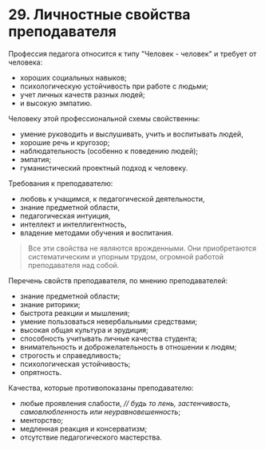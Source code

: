 # 29. Личностные свойства преподавателя

Профессия педагога относится к типу "Человек - человек" и требует от человека:

* хороших социальных навыков;
* психологическую устойчивость при работе с людьми;
* учет личных качеств разных людей;
* и высокую эмпатию.

Человеку этой профессиональной схемы свойственны: 

* умение руководить и выслушивать, учить и воспитывать людей, 
* хорошие речь и кругозор;
* наблюдательность (особенно к поведению людей); 
* эмпатия; 
* гуманистический проектный подход к человеку.

Требования к преподавателю: 

* любовь к учащимся, к педагогической деятельности, 
* знание предметной области, 
* педагогическая интуиция, 
* интеллект и интеллигентность,
* владение методами обучения и воспитания. 

> Все эти свойства не являются врожденными. Они приобретаются систематическим и упорным трудом, огромной работой преподавателя над собой.

Перечень свойств преподавателя, по мнению преподавателей:

* знание предметной области;
* знание риторики;
* быстрота реакции и мышления;
* умение пользоваться невербальными средствами;
* высокая общая культура и эрудиция;
* способность учитывать личные качества студента;
* внимательность и доброжелательность в отношении к людям;
* строгость и справедливость;
* психологическая устойчивость;
* опрятность.

Качества, которые противопоказаны преподавателю:

* любые проявления слабости, _// будь то лень, застенчивость, самовлюбленность или неуравновешенность_;
* менторство;
* медленная реакция и консерватизм;
* отсутствие педагогического мастерства.